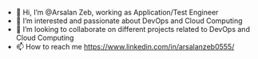 - 👋 Hi, I’m @Arsalan Zeb, working as Application/Test Engineer
- 👀 I’m interested and passionate about DevOps and Cloud Computing
- 💞️ I’m looking to collaborate on different projects related to DevOps and Cloud Computing
- 📫 How to reach me https://www.linkedin.com/in/arsalanzeb0555/ 

<!---
Arsal-Zeb/Arsal-Zeb is a ✨ special ✨ repository because its `README.md` (this file) appears on your GitHub profile.
You can click the Preview link to take a look at your changes.
--->
